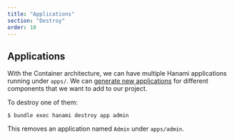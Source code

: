 ```yaml
---
title: "Applications"
section: "Destroy"
order: 10
---
```


## Applications

With the Container architecture, we can have multiple Hanami applications running under `apps/`.
We can [generate new applications](/command-line/generators/#applications) for different components that we want to add to our project.

To destroy one of them:

```shell
$ bundle exec hanami destroy app admin
```

This removes an application named `Admin` under `apps/admin`.
